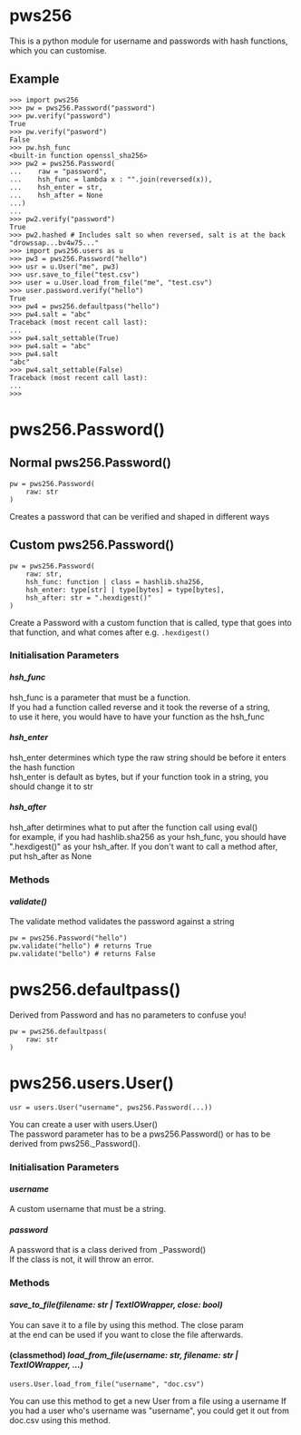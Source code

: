 # pws256
This is a python module for username and passwords with hash functions, which you can customise.


## Example
```
>>> import pws256
>>> pw = pws256.Password("password")
>>> pw.verify("password")
True
>>> pw.verify("pasword")
False
>>> pw.hsh_func
<built-in function openssl_sha256>
>>> pw2 = pws256.Password(
...    raw = "password",
...    hsh_func = lambda x : "".join(reversed(x)),
...    hsh_enter = str,
...    hsh_after = None
...)
...
>>> pw2.verify("password")
True
>>> pw2.hashed # Includes salt so when reversed, salt is at the back
"drowssap...bv4w75..."
>>> import pws256.users as u
>>> pw3 = pws256.Password("hello")
>>> usr = u.User("me", pw3)
>>> usr.save_to_file("test.csv")
>>> user = u.User.load_from_file("me", "test.csv")
>>> user.password.verify("hello")
True
>>> pw4 = pws256.defaultpass("hello")
>>> pw4.salt = "abc"
Traceback (most recent call last):
...
>>> pw4.salt_settable(True)
>>> pw4.salt = "abc"
>>> pw4.salt
"abc"
>>> pw4.salt_settable(False)
Traceback (most recent call last):
...
>>>
```


# pws256.Password()
## Normal pws256.Password()

```
pw = pws256.Password(
    raw: str
)
```

Creates a password that can be verified and shaped in different ways

## Custom pws256.Password()

```
pw = pws256.Password(
    raw: str,
    hsh_func: function | class = hashlib.sha256,
    hsh_enter: type[str] | type[bytes] = type[bytes],
    hsh_after: str = ".hexdigest()"
)
```

Create a Password with a custom function that is called, type that goes into that function, and what comes after e.g. ```.hexdigest()```

### Initialisation Parameters

#### *hsh_func*
hsh_func is a parameter that must be a function.  
If you had a function called reverse and it took the reverse of a string,  
to use it here, you would have to have your function as the hsh_func

#### *hsh_enter*
hsh_enter determines which type the raw string should be before it enters the hash function  
hsh_enter is default as bytes, but if your function took in a string, you should  change it to str

#### *hsh_after*
hsh_after detirmines what to put after the function call using eval()  
for example, if you had hashlib.sha256 as your hsh_func, you should have  
".hexdigest()" as your hsh_after. If you don't want to call a method after,  
put hsh_after as None


### Methods

#### *validate()*
The validate method validates the password against a string
```
pw = pws256.Password("hello")
pw.validate("hello") # returns True
pw.validate("bello") # returns False
```


# pws256.defaultpass()
Derived from Password and has no parameters to confuse you!
```
pw = pws256.defaultpass(
    raw: str
)
```

# pws256.users.User()
```
usr = users.User("username", pws256.Password(...))
```

You can create a user with users.User()  
The password parameter has to be a pws256.Password() or has to be  
derived from pws256._Password().  

### Initialisation Parameters

#### *username*
A custom username that must be a string.

#### *password*
A password that is a class derived from _Password()  
If the class is not, it will throw an error.  

### Methods

#### *save_to_file(filename: str | TextIOWrapper, close: bool)*

You can save it to a file by using this method. The close param  
at the end can be used if you want to close the file afterwards.

#### (classmethod) *load_from_file(username: str, filename: str | TextIOWrapper, ...)*

```
users.User.load_from_file("username", "doc.csv")
```

You can use this method to get a new User from a file using a username
If you had a user who's username was "username", you could get it out from  
doc.csv using this method.


